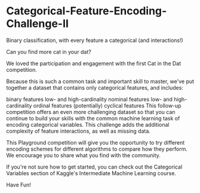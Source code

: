 # Categorical-Feature-Encoding-Challenge-II
Binary classification, with every feature a categorical (and interactions!)

Can you find more cat in your dat?

We loved the participation and engagement with the first Cat in the Dat competition.

Because this is such a common task and important skill to master, we've put together a dataset that contains only categorical features, and includes:

binary features
low- and high-cardinality nominal features
low- and high-cardinality ordinal features
(potentially) cyclical features
This follow-up competition offers an even more challenging dataset so that you can continue to build your skills with the common machine learning task of encoding categorical variables. This challenge adds the additional complexity of feature interactions, as well as missing data.

This Playground competition will give you the opportunity to try different encoding schemes for different algorithms to compare how they perform. We encourage you to share what you find with the community.

If you're not sure how to get started, you can check out the Categorical Variables section of Kaggle's Intermediate Machine Learning course.


Have Fun!
